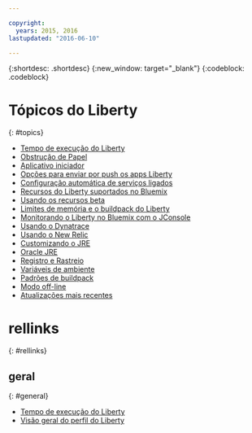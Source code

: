 ```yaml
---

copyright:
  years: 2015, 2016
lastupdated: "2016-06-10"

---
```


{:shortdesc: .shortdesc}
{:new_window: target="_blank"}
{:codeblock: .codeblock}

# Tópicos do Liberty
{: #topics}

* [Tempo de execução do Liberty](index.html)
* [Obstrução de Papel
](index.html#detection)
* [Aplicativo iniciador](index.html#starter_application)
* [Opções para enviar por push os apps Liberty](optionsForPushing.html)
* [Configuração automática de serviços ligados](autoConfig.html)
* [Recursos do Liberty suportados no Bluemix](libertyFeatures.html)
* [Usando os recursos beta](usingBetaFeatures.html)
* [Limites de memória e o buildpack do Liberty](memoryLimits.html)
* [Monitorando o Liberty no Bluemix com o JConsole](jconsole.html)
* [Usando o Dynatrace](dynatrace.html)
* [Usando o New Relic](newRelic.html)
* [Customizando o JRE](customizingJRE.html)
* [Oracle JRE](oracle_jre.html)
* [Registro e Rastreio](loggingAndTracing.html)
* [Variáveis de ambiente](environmentVariables.html)
* [Padrões de buildpack](buildpackDefaults.html)
* [Modo off-line](offlineMode.html)
* [Atualizações mais recentes](updates.html)

# rellinks
{: #rellinks}
## geral
{: #general}
* [Tempo de execução do Liberty](index.html)
* [Visão geral do perfil do Liberty](http://www-01.ibm.com/support/knowledgecenter/SSAW57_8.5.5/com.ibm.websphere.wlp.nd.doc/ae/cwlp_about.html)
